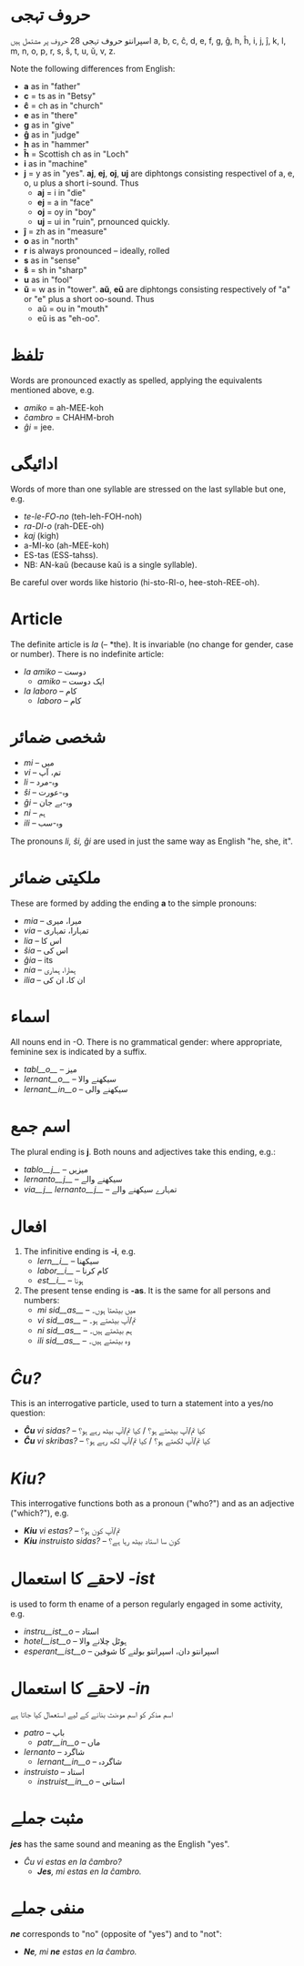 # حروف تہجی

اسپرانتو حروف تہجی 28 حروف پر مشتمل ہیں
a, b, c, ĉ, d, e, f, g, ĝ, h, ĥ, i, j, ĵ, k, l, m, n, o, p, r, s, ŝ, t, u, ŭ, v, z.

Note the following differences from English:

- __a__ as in "father"
- __c__ = ts as in "Betsy"
- __ĉ__ = ch as in "church"
- __e__ as in "there"
- __g__ as in "give"
- __ĝ__ as in "judge"
- __h__ as in "hammer"
- __ĥ__ = Scottish ch as in "Loch"
- __i__ as in "machine"
- __j__ = y as in "yes". __aj__, __ej__, __oj__, __uj__ are diphtongs consisting respectivel of a, e, o, u plus a short i-sound. Thus
	- __aj__ = i in "die"
	- __ej__ = a in "face"
	- __oj__ = oy in "boy"
	- __uj__ = ui in "ruin", prnounced quickly.
- __ĵ__ = zh  as in "measure"
- __o__  as in "north"
- __r__ is always pronounced – ideally, rolled
- __s__ as in "sense"
- __ŝ__ = sh in "sharp"
- __u__ as in "fool"
- __ŭ__ = w as in "tower". __aŭ__, __eŭ__ are diphtongs consisting respectively of "a" or "e" plus a short oo-sound. Thus
	- aŭ = ou in "mouth"
	- eŭ is as "eh-oo".


# تلفظ

Words are pronounced exactly as spelled, applying the equivalents mentioned above, e.g.

- *amiko* = ah-MEE-koh
- *ĉambro* = CHAHM-broh
- *ĝi* = jee.

# ادائیگی

Words of more than one syllable are stressed on the last syllable but one, e.g.

- *te-le-FO-no* (teh-leh-FOH-noh)
- *ra-DI-o* (rah-DEE-oh)
- *kaj* (kigh)
- a-MI-ko (ah-MEE-koh)
- ES-tas (ESS-tahss).
- NB: AN-kaŭ (because kaŭ is a single syllable).

Be careful over words like historio (hi-sto-RI-o, hee-stoh-REE-oh).

# Article

The definite article is *la* (– *the). It is invariable (no change for gender, case or number). There is no indefinite article:

- *la amiko* – دوست
  - *amiko* – ایک دوست
- *la laboro* – کام
  - *laboro* – کام

# شخصی ضمائر

- *mi* – میں
- *vi* – تم، آپ
- *li* – وہ-مرد
- *ŝi* – وہ-عورت
- *ĝi* – وہ-بے جان
- *ni* – ہم
- *ili* – وہ-سب

The pronouns *li, ŝi, ĝi* are used in just the same way as English "he, she, it".

# ملکیتی ضمائر

These are formed by adding the ending __a__ to the simple pronouns:

- *mia* – میرا، میری
- *via* – تمہارا، تمہاری
- *lia* – اس کا
- *ŝia* – اس کی
- *ĝia* – its
- *nia* – ہمارا، ہماری
- *ilia* – ان کا، ان کی

# اسماء

All nouns end in -O. There is no grammatical gender: where appropriate, feminine sex is indicated by a suffix.

- *tabl__o__* – میز
- *lernant__o__* – سیکھنے والا
- *lernant__in__o* – سیکھنے والی

# اسم جمع

The plural ending is __j__. Both nouns and adjectives take this ending, e.g.:

- *tablo__j__* – میزیں
- *lernanto__j__* – سیکھنے والے
- *via__j__ lernanto__j__* – تمہارے سیکھنے والے

# افعال

1. The infinitive ending is __-i__, e.g.
   - *lern__i__* – سیکھنا
   - *labor__i__* – کام کرنا
   - *est__i__* – ہونا
2. The present tense ending is __-as__. It is the same for all persons and numbers:
   - *mi sid__as__* – میں بیٹھتا ہوں۔
   - *vi sid__as__* – تم/آپ بیٹھتے ہو۔
   - *ni sid__as__* – ہم بیٹھتے ہیں۔
   - *ili sid__as__* – وہ بیتھتے ہیں۔

# *Ĉu?*

This is an interrogative particle, used to turn a statement into a yes/no question:

- *__Ĉu__ vi sidas?* – کیا تم/آپ بیٹھتے ہو؟ / کیا تم/آپ بیٹھ رہے ہو؟
- *__Ĉu__ vi skribas?* – کیا تم/آپ لکھتے ہو؟ / کیا تم/آپ لکھ رہے ہو؟

# *Kiu?*

This interrogative functions both as a pronoun ("who?") and as an adjective ("which?"), e.g.

- *__Kiu__ vi estas?* – تم/آپ کون ہو؟
- *__Kiu__ instruisto sidas?* – کون سا استاد بیٹھ رہا ہے؟


# لاحقے کا استعمال *-ist*

is used to form th ename of a person regularly engaged in some activity, e.g.


- *instru__ist__o* – استاد
- *hotel__ist__o* – ہوٹل چلانے والا
- *esperant__ist__o* – اسپرانتو دان، اسپرانتو بولنے کا شوقین


# لاحقے کا استعمال *-in*

اسم مذکر کو اسم موءنث بنانے کے لیے استعمال کیا جاتا ہے

- *patro* – باپ
    - *patr__in__o* – ماں
- *lernanto* – شاگرد
    - *lernant__in__o* – شاگردہ
- *instruisto* – استاد
    - *instruist__in__o* – استانی

# مثبت جملے

*__jes__* has the same sound and meaning as the English "yes".

- *Ĉu vi estas en la ĉambro?* 
  - *__Jes__, mi estas en la ĉambro.* 

# منفی جملے

*__ne__* corresponds to "no" (opposite of "yes") and to "not":

- *__Ne__, mi __ne__ estas en la ĉambro.* 
